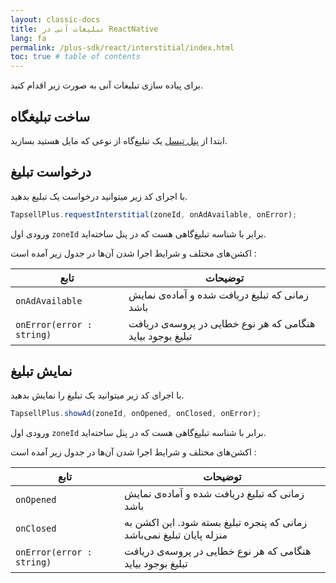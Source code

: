 ```yaml
---
layout: classic-docs
title: تبلیغات آنی در ReactNative
lang: fa
permalink: /plus-sdk/react/interstitial/index.html
toc: true # table of contents
---
```


برای پیاده سازی تبلیغات آنی به صورت زیر اقدام کنید.


## ساخت تبلیغگاه
ابتدا از [پنل تپسل](https://dashboard.tapsell.ir/) یک تبلیغ‌گاه از نوعی که مایل هستید بسازید.


## درخواست تبلیغ
با اجرای کد زیر میتوانید درخواست یک تبلیغ بدهید.

```javascript
TapsellPlus.requestInterstitial(zoneId, onAdAvailable, onError);
```

ورودی اول `zoneId` برابر با شناسه تبلیغ‌گاهی هست که در پنل ساخته‌اید.  
  
اکشن‌های مختلف و شرایط اجرا شدن آن‌ها در جدول زیر آمده است :

| تابع | توضیحات |
| - | - |
| `onAdAvailable` | زمانی که تبلیغ دریافت شده و آماده‌ی نمایش باشد |
| `onError(error : string)` | هنگامی که هر نوع خطایی در پروسه‌ی دریافت تبلیغ بوجود بیاید |


## نمایش تبلیغ
با اجرای کد زیر میتوانید یک تبلیغ را نمایش بدهید.

```javascript
TapsellPlus.showAd(zoneId, onOpened, onClosed, onError);
```

ورودی اول `zoneId` برابر با شناسه تبلیغ‌گاهی هست که در پنل ساخته‌اید.  

اکشن‌های مختلف و شرایط اجرا شدن آن‌ها در جدول زیر آمده است :

| تابع | توضیحات |
| - | - |
| `onOpened` | زمانی که تبلیغ دریافت شده و آماده‌ی نمایش باشد |
| `onClosed` | زمانی که پنجره تبلیغ بسته شود. این اکشن به منزله پایان تبلیغ نمی‌باشد |
| `onError(error : string)` | هنگامی که هر نوع خطایی در پروسه‌ی دریافت تبلیغ بوجود بیاید |